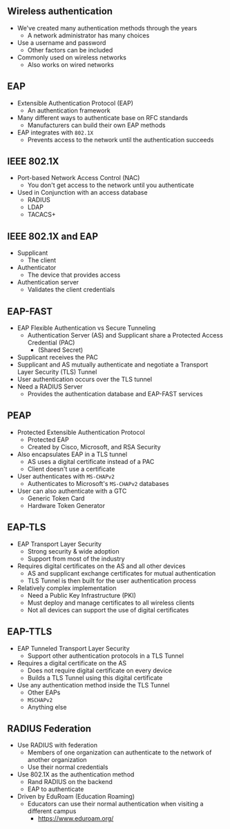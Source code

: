 ## Wireless authentication
- We've created many authentication methods through the years
	- A network administrator has many choices
- Use a username and password
	- Other factors can be included
- Commonly used on wireless networks
	- Also works on wired networks
## EAP
- Extensible Authentication Protocol (EAP)
	- An authentication framework
- Many different ways to authenticate base on RFC standards
	- Manufacturers can build their own EAP methods
- EAP integrates with `802.1X`
	- Prevents access to the network until the authentication succeeds
## IEEE 802.1X
- Port-based Network Access Control (NAC)
	- You don't get access to the network until you authenticate
- Used in Conjunction with an access database
	- RADIUS
	- LDAP
	- TACACS+
## IEEE 802.1X and EAP
- Supplicant
	- The client
- Authenticator
	- The device that provides access
- Authentication server
	- Validates the client credentials
## EAP-FAST
- EAP Flexible Authentication vs Secure Tunneling
	- Authentication Server (AS) and Supplicant share a Protected Access Credential (PAC)
		- (Shared Secret)
- Supplicant receives the PAC
- Supplicant and AS mutually authenticate and negotiate a Transport Layer Security (TLS) Tunnel
- User authentication occurs over the TLS tunnel
- Need a RADIUS Server
	- Provides the authentication database and EAP-FAST services
## PEAP
- Protected Extensible Authentication Protocol
	- Protected EAP
	- Created by Cisco, Microsoft, and RSA Security
- Also encapsulates EAP in a TLS tunnel
	- AS uses a digital certificate instead of a PAC
	- Client doesn't use a certificate
- User authenticates with `MS-CHAPv2`
	- Authenticates to Microsoft's `MS-CHAPv2` databases
- User can also authenticate with a GTC
	- Generic Token Card
	- Hardware Token Generator
## EAP-TLS
- EAP Transport Layer Security
	- Strong security & wide adoption
	- Support from most of the industry
- Requires digital certificates on the AS and all other devices
	- AS and supplicant exchange certificates for mutual authentication
	- TLS Tunnel is then built for the user authentication process
- Relatively complex implementation
	- Need a Public Key Infrastructure (PKI)
	- Must deploy and manage certificates to all wireless clients
	- Not all devices can support the use of digital certificates
## EAP-TTLS
- EAP Tunneled Transport Layer Security
	- Support other authentication protocols in a TLS Tunnel
- Requires a digital certificate on the AS
	- Does not require digital certificate on every device
	- Builds a TLS Tunnel using this digital certificate
- Use any authentication method inside the TLS Tunnel
	- Other EAPs
	- `MSCHAPv2`
	- Anything else
## RADIUS Federation
- Use RADIUS with federation
	- Members of one organization can authenticate to the network of another organization
	- Use their normal credentials
- Use 802.1X as the authentication method
	- Rand RADIUS on the backend
	- EAP to authenticate
- Driven by EduRoam (Education Roaming)
	- Educators can use their normal authentication when visiting a different campus
		- https://www.eduroam.org/

